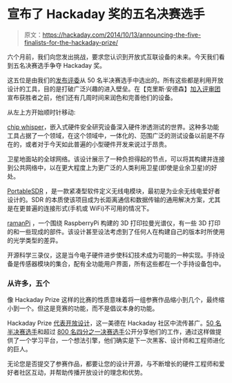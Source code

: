 # 宣布了 Hackaday 奖的五名决赛选手

> 原文：<https://hackaday.com/2014/10/13/announcing-the-five-finalists-for-the-hackaday-prize/>

六个月前，我们向您发出挑战，要求您认识到开放式互联设备的未来。今天我们看到五名决赛选手争夺 Hackaday 奖。

这五位是由我们的[发布评委](http://hackaday.io/prize/judges#Launch)从 50 名半决赛选手中选出的。所有这些都是利用开放设计的工具，目的是打破广泛兴趣的进入壁垒。在【克里斯·安德森】[加入评审团](http://hackaday.io/prize/judges#Orbital)宣布获胜者之前，他们还有几周时间来润色和完善他们的设备。

从左上方开始顺时针移动:

[chip whisper](http://hackaday.io/project/956-chipwhisperer-security-research)，嵌入式硬件安全研究设备深入硬件渗透测试的世界。这种多功能工具占据了一个领域，在这个领域中，一体化的、范围广泛的测试设备以前是不存在的，或者对于今天如此普遍的小型硬件开发来说过于昂贵。

卫星地面站的全球网络。该设计展示了一种负担得起的节点，可以将其构建并连接到公共网络中，以在更大程度上为更广泛的人类利用卫星(即使是业余卫星)的好处。

[PortableSDR](http://hackaday.io/project/1538-portablesdr) ，是一款紧凑型软件定义无线电模块，最初是为业余无线电爱好者设计的。SDR 的本质使该项目成为长距离通信和数据传输的通用解决方案，尤其是在更普遍的连接形式(手机或 WiFi)不可用的情况下。

[ramanPi](http://hackaday.io/project/1279-ramanpi-raman-spectrometer) ，一个围绕 RaspberryPi 构建的 3D 打印拉曼光谱仪，有一些 3D 打印的和一些现成的部件。该设计甚至设法考虑到了任何人在构建自己的版本时所使用的光学类型的差异。

开源科学三录仪，这是当今电子硬件进步使科幻技术成为可能的一种实现。手持设备是传感器模块的集合，配有全功能用户界面，所有这些都在一个手持设备包中。

### 从许多，五个

像 Hackaday Prize 这样的比赛的性质意味着将一组参赛作品缩小到几个，最终缩小到一个。但这是竞赛的功能，而不是倡议本身的功能。

Hackaday Prize [代表开放设计](http://hackaday.com/2014/06/30/why-open-design/)，这一美德在 Hackaday 社区中流传甚广。[50 名半决赛选手](http://hackaday.io/list/2864-The-Hackaday-Prize%3A-Semifinalists)和超过 [800 名四分之一决赛选手](http://hackaday.io/list/2945-The-Hackaday-Prize%3A-Quarterfinalists)公开分享他们的工作，通过这样做提供了一个学习平台，一个想法引擎，他们确实是下一次黑客、设计师和工程师进化的巨人。

无论您是否提交了参赛作品，都要让您的设计开源，与不断增长的硬件工程师和爱好者社区互动，并帮助传播开放设计的理念和优势。